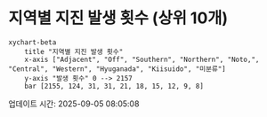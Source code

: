 # 지역별 지진 발생 횟수 (상위 10개)

```mermaid
xychart-beta
    title "지역별 지진 발생 횟수"
    x-axis ["Adjacent", "Off", "Southern", "Northern", "Noto,", "Central", "Western", "Hyuganada", "Kiisuido", "미분류"]
    y-axis "발생 횟수" 0 --> 2157
    bar [2155, 124, 31, 31, 21, 18, 15, 12, 9, 8]
```

업데이트 시간: 2025-09-05 08:05:08
